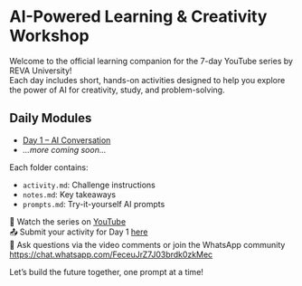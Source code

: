# AI-Powered Learning & Creativity Workshop

Welcome to the official learning companion for the 7-day YouTube series by REVA University!  
Each day includes short, hands-on activities designed to help you explore the power of AI for creativity, study, and problem-solving.

## Daily Modules

- [Day 1 – AI Conversation](./D1-AI-Conversation/)
- _...more coming soon..._

Each folder contains:

- `activity.md`: Challenge instructions
- `notes.md`: Key takeaways
- `prompts.md`: Try-it-yourself AI prompts

🎥 Watch the series on [YouTube](#https://www.youtube.com/@revauniversity_official/videos)  
📤 Submit your activity for Day 1 [here](https://forms.office.com/r/8dK6yh7Zmd)  
💬 Ask questions via the video comments or join the WhatsApp community 
https://chat.whatsapp.com/FeceuJrZ7J03brdk0zkMec

Let’s build the future together, one prompt at a time!
